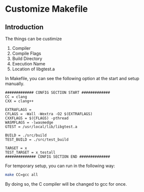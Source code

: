# Customize Makefile

## Introduction

The things can be custimize

1. Compiler
2. Compile Flags
3. Build Directory
4. Execution Name
5. Location of libgtest.a

In Makefile, you can see the following option at the start and setup manually.

```make
############# CONFIG SECTION START #############
CC = clang
CXX = clang++

EXTRAFLAGS = 
CFLAGS = -Wall -Wextra -O2 $(EXTRAFLAGS)
CXXFLAGS = $(CFLAGS) -pthread
WASMFLAGS = -lwasmedge
GTEST = /usr/local/lib/libgtest.a

BUILD = ./src/build
TEST_BUILD = ./src/test_build

TARGET = x
TEST_TARGET = x_testall
############## CONFIG SECTION END ##############
```

For temporary setup, you can run in the following way:

```bash
make CC=gcc all
```

By doing so, the C compiler will be changed to gcc for once.
